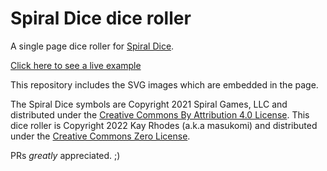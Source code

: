 # Spiral Dice dice roller

A single page dice roller for [Spiral Dice](https://spiraldice.com/).

[Click here to see a live example](https://masukomi.org/projects/spiral_dice/spiral_dice_roller.html)

This repository includes the SVG images which are embedded in the page. 


The Spiral Dice symbols are Copyright 2021 Spiral Games, LLC and distributed under the [Creative Commons By Attribution 4.0 License](https://creativecommons.org/licenses/by/4.0/). This dice roller is Copyright 2022 Kay Rhodes (a.k.a masukomi) and distributed under the [Creative Commons Zero License](https://creativecommons.org/share-your-work/public-domain/cc0/).

PRs _greatly_ appreciated. ;)

